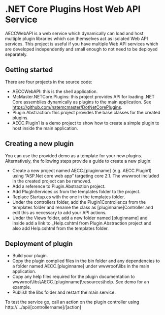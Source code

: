 .NET Core Plugins Host Web API Service
=================
AECCWebAPI is a web service which dynamically can load and host multiple plugin libraries which can themselves act as isolated Web API services.
This project is useful if you have multiple Web API services which are developed independently and small enough to not need to be deployed separately.

## Getting started
There are four projects in the source code:
- AECCWebAPI: this is the shell application. 
- McMaster.NETCore.Plugins: this project provides API for loading .NET Core assemblies dynamically as plugins to the main application. See https://github.com/natemcmaster/DotNetCorePlugins. 
- Plugin.Abstraction: this project provides the base classes for the created plugins.
- AECC.Plugin1 is a demo project to show how to create a simple plugin to host inside the main application.

## Creating a new plugin
You can use the provided demo as a template for your new plugins. Alternatively,  the following steps provide a guide to create a new plugin:
- Create a new project named AECC.[pluginname] (e.g. AECC.Plugin1) using “ASP.Net core web app” targeting  core 2.1. The wwwroot included in the created project can be removed.
- Add a reference to Plugin.Abstraction project.
- Add PlugInServices.cs from the templates folder to the project.
- Replace Startup.cs with the one in the templates folder.
- Under the controllers folder, add the Plugin1Controller.cs from the templates folder and rename the class as [pluginname]Controller and edit this as necessary to add your API actions.
- Under the Views folder, add a new folder named [pluginname] and inside add a link to _Help.cshtml from Plugin.Abstraction project and also add Help.cshtml from the templates folder. 

## Deployment of plugin
- Build your plugin.
- Copy the plugin complied files in the bin folder and any dependencies to a folder named AECC.[pluginname] under wwwroot\libs in the main application.
- Copy any help files required for the plugin documentation to wwwroot\libs\AECC.[pluginname]\resources\help. See demo for an example.   
- Publish the libs folder and restart the main service.

To test the service go, call an action on the plugin controller using http://.../api/[controllername]/[action]

